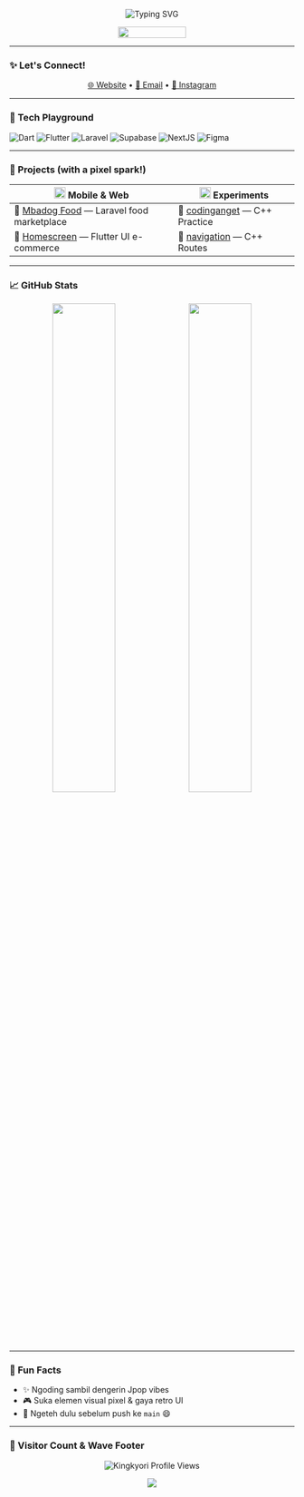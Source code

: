 <p align="center">
  <img src="https://readme-typing-svg.demolab.com?font=Fira+Code&weight=600&size=24&pause=1000&center=true&vCenter=true&width=500&lines=Hi+I'm+Kyori+%F0%9F%91%8B;Frontend+Dev+%7C+UI%2FUX+Enthusiast;Crafting+clean+designs+%F0%9F%8C%B1;Powered+by+tea+and+pixel+dreams" alt="Typing SVG" />
</p>

<p align="center">
  <img src="https://media.giphy.com/media/3ov9jNziFTMfzSumAw/giphy.gif" width="120" height="20">
</p>

---

### ✨ Let's Connect!
<p align="center">
  <a href="https://www.kannohouse.site" target="_blank">🌐 Website</a> • 
  <a href="mailto:azusibabu@gmail.com">📧 Email</a> • 
  <a href="https://www.instagram.com/Fikurii_" target="_blank">🎨 Instagram</a>
</p>

---

### 🌈 Tech Playground

![Dart](https://img.shields.io/badge/Dart-0175C2?style=for-the-badge&logo=dart&logoColor=white)
![Flutter](https://img.shields.io/badge/Flutter-02569B?style=for-the-badge&logo=flutter)
![Laravel](https://img.shields.io/badge/Laravel-FF2D20?style=for-the-badge&logo=laravel&logoColor=white)
![Supabase](https://img.shields.io/badge/Supabase-3ECF8E?style=for-the-badge&logo=supabase)
![NextJS](https://img.shields.io/badge/NextJS-000000?style=for-the-badge&logo=next.js)
![Figma](https://img.shields.io/badge/Figma-FF7262?style=for-the-badge&logo=figma)

---

### 📌 Projects (with a pixel spark!)

| <img src="https://media.giphy.com/media/XIqCQx02E1U9W/giphy.gif" width="20"/> Mobile & Web | <img src="https://media.giphy.com/media/l0MYEqEzwMWFCg8rm/giphy.gif" width="20"/> Experiments |
|------------------|------------------------|
| 🔹 [Mbadog Food](https://github.com/Kingkyori/mbadog-food) — Laravel food marketplace | 🔹 [codinganget](https://github.com/Kingkyori/codinganget) — C++ Practice |
| 🔹 [Homescreen](https://github.com/Kingkyori/homescreen) — Flutter UI e-commerce | 🔹 [navigation](https://github.com/Kingkyori/navigation) — C++ Routes |

---

### 📈 GitHub Stats

<p align="center">
  <img src="https://github-readme-stats.vercel.app/api?username=Kingkyori&show_icons=true&theme=merko&hide_title=true" width="47%"/>
  <img src="https://github-readme-stats.vercel.app/api/top-langs/?username=Kingkyori&layout=compact&theme=merko" width="47%"/>
</p>

---

### 🌟 Fun Facts

- ✨ Ngoding sambil dengerin Jpop vibes  
- 🎮 Suka elemen visual pixel & gaya retro UI  
- 🍵 Ngeteh dulu sebelum push ke `main` 😄

---

### 💫 Visitor Count & Wave Footer

<p align="center">
  <img src="https://komarev.com/ghpvc/?username=Kingkyori&label=Profile%20Views&color=ff69b4&style=flat-square" alt="Kingkyori Profile Views" />
</p>

<p align="center">
  <img src="https://capsule-render.vercel.app/api?type=waving&color=0:ff9a9e,100:fad0c4&height=100&section=footer"/>
</p>
